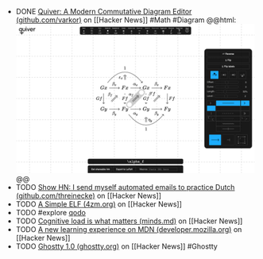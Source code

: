 - DONE [Quiver: A Modern Commutative Diagram Editor (github.com/varkor)](https://news.ycombinator.com/item?id=42520151) on [[Hacker News]] #Math #Diagram
  @@html: <img src="https://github.com/varkor/quiver/raw/master/screenshots/title.png" class="article-cover" />@@
- TODO [Show HN: I send myself automated emails to practice Dutch (github.com/threinecke)](https://news.ycombinator.com/item?id=42521773) on [[Hacker News]]
- TODO [A Simple ELF (4zm.org)](https://news.ycombinator.com/item?id=42516697) on [[Hacker News]]
- TODO #explore [qodo](https://www.qodo.ai/)
- TODO [Cognitive load is what matters (minds.md)](https://news.ycombinator.com/item?id=42489645) on [[Hacker News]]
- TODO [A new learning experience on MDN (developer.mozilla.org)](https://news.ycombinator.com/item?id=42493962) on [[Hacker News]]
- TODO [Ghostty 1.0 (ghostty.org)](https://news.ycombinator.com/item?id=42517447) on [[Hacker News]] #Ghostty